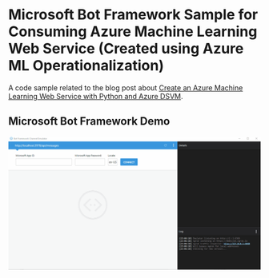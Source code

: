 # Microsoft Bot Framework Sample for Consuming Azure Machine Learning Web Service (Created using Azure ML Operationalization)

A code sample related to the blog post about <a href="https://medium.com/python-pandemonium/create-an-azure-machine-learning-web-service-with-python-and-azure-dsvm-f7a16a925c4b">Create an Azure Machine Learning Web Service with Python and Azure DSVM</a>.

## Microsoft Bot Framework Demo
<img src="gif/demo.gif"/>
